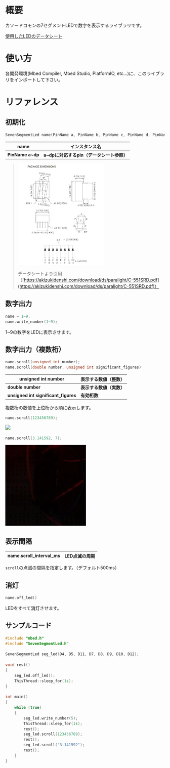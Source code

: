 # 概要

カソードコモンの7セグメントLEDで数字を表示するライブラリです。

[使用したLEDのデータシート](https://akizukidenshi.com/download/ds/paralight/C-551SRD.pdf)

# 使い方

各開発環境(Mbed Compiler, Mbed Studio, PlatformIO, etc...)に、このライブラリをインポートして下さい。

# リファレンス

## 初期化

```cpp
SevenSegmentLed name(PinName a, PinName b, PinName c, PinName d, PinName e, PinName f, PinName g, PinName dp);
```

| name             | インスタンス名          |
| ---------------- | ---------------- |
| **PinName a~dp** | **a~dpに対応するpin（データシート参照）** |

> <img src="image/2020-12-25-09-15-11.png" height=320px>
>
> データシートより引用（[https://akizukidenshi.com/download/ds/paralight/C-551SRD.pdf](https://akizukidenshi.com/download/ds/paralight/C-551SRD.pdf)）

## 数字出力

```cpp
name = 1~9;
name.write_number(1~9);
```

1~9の数字をLEDに表示させます。

## 数字出力（複数桁）

```cpp
name.scroll(unsigned int number);
name.scroll(double number, unsigned int significant_figures)
```

| unsigned int number                  | 表示する数値（整数）     |
| ------------------------------------ | -------------- |
| **double number**                    | **表示する数値（実数）** |
| **unsigned int significant_figures** |        **有効桁数**        |

複数桁の数値を上位桁から順に表示します。

```cpp
name.scroll(123456789);
```

<img src="image/test1.GIF" height=250>

```cpp
name.scroll(3.141592, 7);
```

![](image/test2.GIF)

## 表示間隔

| name.scroll_interval_ms | LED点滅の周期 |
|-|-|

`scroll`の点滅の間隔を指定します。（デフォルト500ms）

## 消灯

```cpp
name.off_led()
```

LEDをすべて消灯させます。

## サンプルコード

```cpp
#include "mbed.h"
#include "SevenSegmentLed.h"

SevenSegmentLed seg_led(D4, D5, D11, D7, D8, D9, D10, D12);

void rest()
{
    seg_led.off_led();
    ThisThread::sleep_for(1s);
}

int main()
{
    while (true)
    {
        seg_led.write_number(5);
        ThisThread::sleep_for(1s);
        rest();
        seg_led.scroll(123456789);
        rest();
        seg_led.scroll("3.141592");
        rest();
    }
}
```

